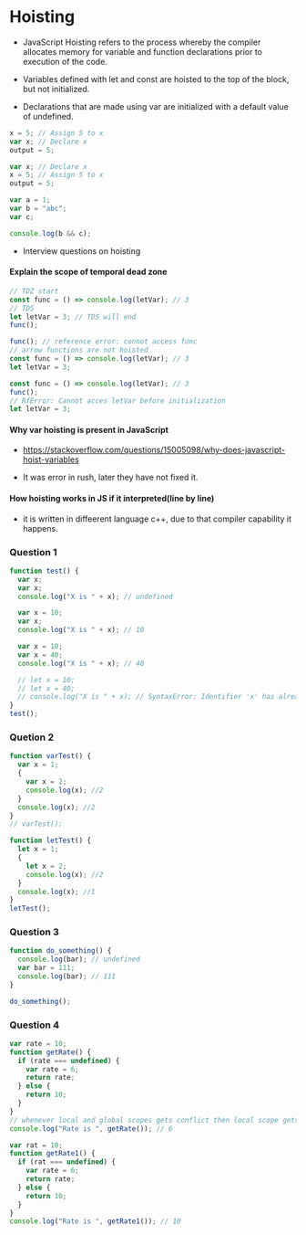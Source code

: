 # Hoisting

- JavaScript Hoisting refers to the process whereby the compiler allocates memory for variable and function declarations prior to execution of the code.

- Variables defined with let and const are hoisted to the top of the block, but not initialized.
- Declarations that are made using var are initialized with a default value of undefined.

```js
x = 5; // Assign 5 to x
var x; // Declare x
output = 5;

var x; // Declare x
x = 5; // Assign 5 to x
output = 5;

var a = 1;
var b = "abc";
var c;

console.log(b && c);
```

- Interview questions on hoisting

#### Explain the scope of temporal dead zone

```js
// TDZ start
const func = () => console.log(letVar); // 3
// TDS
let letVar = 3; // TDS will end
func();
```

```js
func(); // reference error: connot access func
// arrow functions are not hoisted
const func = () => console.log(letVar); // 3
let letVar = 3;
```

```js
const func = () => console.log(letVar); // 3
func();
// RfError: Cannot acces letVar before initialization
let letVar = 3;
```

#### Why var hoisting is present in JavaScript

- https://stackoverflow.com/questions/15005098/why-does-javascript-hoist-variables

- It was error in rush, later they have not fixed it.

#### How hoisting works in JS if it interpreted(line by line)

- it is written in diffeerent language c++, due to that compiler capability it happens.

### Question 1

```js
function test() {
  var x;
  var x;
  console.log("X is " + x); // undefined

  var x = 10;
  var x;
  console.log("X is " + x); // 10

  var x = 10;
  var x = 40;
  console.log("X is " + x); // 40

  // let x = 10;
  // let x = 40;
  // console.log("X is " + x); // SyntaxError: Identifier 'x' has already been declared
}
test();
```

### Quetion 2

```js
function varTest() {
  var x = 1;
  {
    var x = 2;
    console.log(x); //2
  }
  console.log(x); //2
}
// varTest();

function letTest() {
  let x = 1;
  {
    let x = 2;
    console.log(x); //2
  }
  console.log(x); //1
}
letTest();
```

### Question 3

```js
function do_something() {
  console.log(bar); // undefined
  var bar = 111;
  console.log(bar); // 111
}

do_something();
```

### Question 4

```js
var rate = 10;
function getRate() {
  if (rate === undefined) {
    var rate = 6;
    return rate;
  } else {
    return 10;
  }
}
// whenever local and global scopes gets conflict then local scope gets priority
console.log("Rate is ", getRate()); // 6

var rat = 10;
function getRate1() {
  if (rat === undefined) {
    var rate = 6;
    return rate;
  } else {
    return 10;
  }
}
console.log("Rate is ", getRate1()); // 10
```
